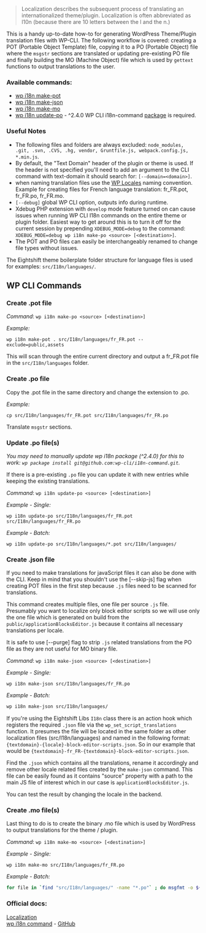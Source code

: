 > Localization describes the subsequent process of translating an internationalized theme/plugin. Localization is often abbreviated as l10n (because there are 10 letters between the l and the n.)

This is a handy up-to-date how-to for generating WordPress Theme/Plugin translation files with WP-CLI. The following workflow is covered: creating a POT (Portable Object Template) file, copying it to a PO (Portable Object) file where the `msgstr` sections are translated or updating pre-existing PO file and finally building the MO (Machine Object) file which is used by `gettext` functions to output translations to the user.

### Available commands:

- [wp i18n make-pot](https://github.com/wp-cli/i18n-command#wp-i18n-make-pot)
- [wp i18n make-json](https://github.com/wp-cli/i18n-command#wp-i18n-make-json)
- [wp i18n make-mo](https://github.com/wp-cli/i18n-command#wp-i18n-make-mo)
- [wp i18n update-po](https://github.com/wp-cli/i18n-command#wp-i18n-update-po) - ^2.4.0 WP CLI i18n-command [package](https://github.com/wp-cli/i18n-command) is required.

### Useful Notes
- The	following files and folders are always excluded: `node_modules, .git, .svn, .CVS, .hg, vendor, Gruntfile.js, webpack.config.js, *.min.js`.
- By default, the "Text Domain" header of the plugin or theme is used. If the header is not specified you'll need to add an argument to the CLI command with text-domain it should search for: `[--domain=<domain>]`.
- when naming translation files use the [WP Locales](https://make.wordpress.org/polyglots/teams/) naming convention. Example for creating files for French language translation: fr_FR.pot, fr_FR.po, fr_FR.mo.
- `[--debug]` global WP CLI option, outputs info during runtime.
- Xdebug PHP extension with `develop` mode feature turned on can cause issues when running WP CLI I18n commands on the entire theme or plugin folder. Easiest way to get around this is to turn it off for the current session by prepending `XDEBUG_MODE=debug` to the command: `XDEBUG_MODE=debug wp i18n make-po <source> [<destination>]`.
- The POT and PO files can easily be interchangeably renamed to change file types without issues.

The Eightshift theme boilerplate folder structure for language files is used for examples: `src/I18n/languages/`.

## WP CLI Commands

### Create .pot file

_Command_: `wp i18n make-po <source> [<destination>]`

_Example:_
```
wp i18n make-pot . src/I18n/languages/fr_FR.pot --exclude=public,assets
```

This will scan through the entire current directory and output a fr_FR.pot file in the `src/I18n/languages` folder.

### Create .po file

Copy the .pot file in the same directory and change the extension to .po.

_Example:_
```
cp src/I18n/languages/fr_FR.pot src/I18n/languages/fr_FR.po
```

Translate `msgstr` sections.

### Update .po file(s)

_You may need to manually update wp i18n package (^2.4.0) for this to work: `wp package install git@github.com:wp-cli/i18n-command.git`._

If there is a pre-existing `.po` file you can update it with new entries while keeping the existing translations.

_Command_: `wp i18n update-po <source> [<destination>]`

_Example - Single:_
```
wp i18n update-po src/I18n/languages/fr_FR.pot src/I18n/languages/fr_FR.po
```

_Example - Batch:_
```
wp i18n update-po src/I18n/languages/*.pot src/I18n/languages/
```

### Create .json file
If you need to make translations for javaScript files it can also be done with the CLI. Keep in mind that you shouldn't use the [--skip-js] flag when creating POT files in the first step because `.js` files need to be scanned for translations.

This command creates multiple files, one file per source `.js` file. Presumably you want to localize only block editor scripts so we will use only the one file which is generated on build from the `public/applicationBlocksEditor.js` because it contains all necessary translations per locale.

It is safe to use [--purge] flag to strip `.js` related translations from the PO file as they are not useful for MO binary file.

_Command_: `wp i18n make-json <source> [<destination>]`

_Example - Single:_
```
wp i18n make-json src/I18n/languages/fr_FR.po
```

_Example - Batch:_
```bash
wp i18n make-json src/I18n/languages/
```

If you're using the Eightshift Libs `I18n` class there is an action hook which registers the required `.json` file via the `wp_set_script_translations` function. It presumes the file will be located in the same folder as other localization files (src/I18n/languages) and named in the following format: `{textdomain}-{locale}-block-editor-scripts.json`. So in our example that would be `{textdomain}-fr_FR-{textdomain}-block-editor-scripts.json`.

Find the `.json` which contains all the translations, rename it accordingly and remove other locale related files created by the `make-json` command. This file can be easily found as it contains "source" property with a path to the main JS file of interest which in our case is `applicationBlocksEditor.js`.

You can test the result by changing the locale in the backend.

### Create .mo file(s)

Last thing to do is to create the binary .mo file which is used by WordPress to output translations for the theme / plugin.

_Command_: `wp i18n make-mo <source> [<destination>]`

_Example - Single:_
```
wp i18n make-mo src/I18n/languages/fr_FR.po
```

_Example - Batch:_
```bash
for file in `find "src/I18n/languages/" -name "*.po"` ; do msgfmt -o ${file/.po/.mo} $file ; done
```

### Official docs:
[Localization](https://developer.wordpress.org/plugins/internationalization/localization/)\
[wp i18n command](https://developer.wordpress.org/cli/commands/i18n/) -
[GitHub](https://github.com/wp-cli/i18n-command)
